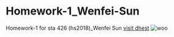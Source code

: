 # Homework-1_Wenfei-Sun
Homework-1 for sta 426 (hs2018)_Wenfei Sun
[visit dhest](https://www.hest.ethz.ch/en)
![woo](http://images.entertainment.ie/images_content/rectangle/620x372/E-T.jpg)
